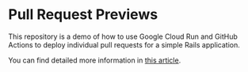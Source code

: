 # Pull Request Previews

This repository is a demo of how to use Google Cloud Run and GitHub Actions to deploy individual pull requests for a simple Rails application.

You can find detailed more information in [this article](https://hschne.at/2021/01/18/pull-request-previews-with-rails-cloud-run-and-github-actions.html).
